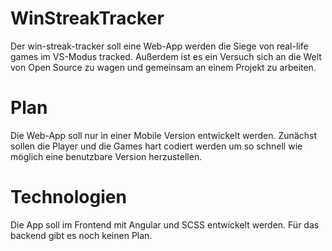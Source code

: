 # WinStreakTracker

Der win-streak-tracker soll eine Web-App werden die Siege von real-life games im VS-Modus tracked. 
Außerdem ist es ein Versuch sich an die Welt von Open Source zu wagen und gemeinsam an einem Projekt zu arbeiten. 

# Plan

Die Web-App soll nur in einer Mobile Version entwickelt werden. 
Zunächst sollen die Player und die Games hart codiert werden um so schnell wie möglich eine benutzbare Version herzustellen. 

# Technologien

Die App soll im Frontend mit Angular und SCSS entwickelt werden. 
Für das backend gibt es noch keinen Plan. 
